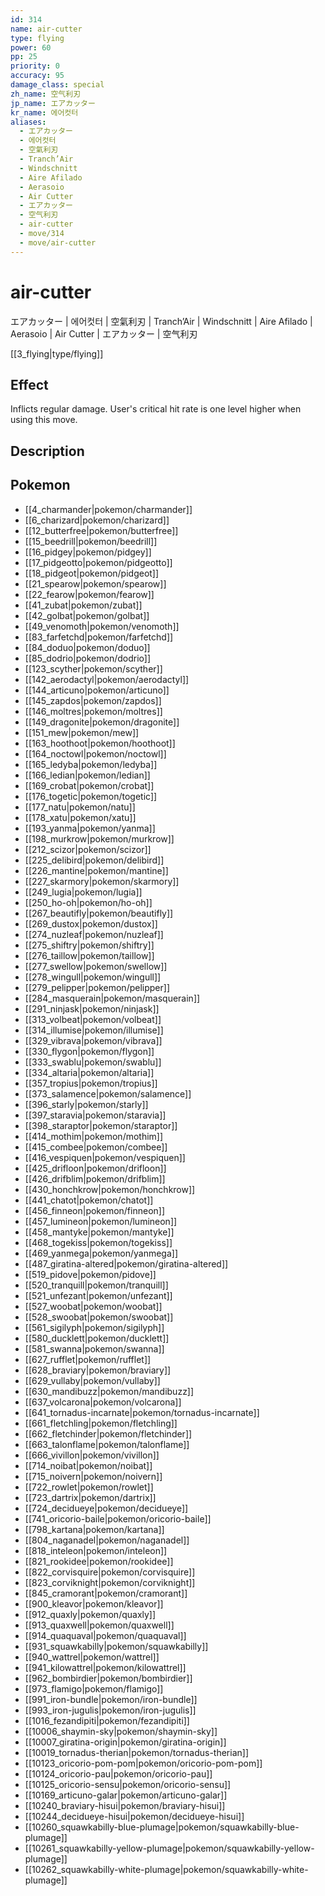 ```yaml
---
id: 314
name: air-cutter
type: flying
power: 60
pp: 25
priority: 0
accuracy: 95
damage_class: special
zh_name: 空气利刃
jp_name: エアカッター
kr_name: 에어컷터
aliases:
  - エアカッター
  - 에어컷터
  - 空氣利刃
  - Tranch’Air
  - Windschnitt
  - Aire Afilado
  - Aerasoio
  - Air Cutter
  - エアカッター
  - 空气利刃
  - air-cutter
  - move/314
  - move/air-cutter
---
```

# air-cutter
    
エアカッター | 에어컷터 | 空氣利刃 | Tranch’Air | Windschnitt | Aire Afilado | Aerasoio | Air Cutter | エアカッター | 空气利刃

[[3_flying|type/flying]]

## Effect

Inflicts regular damage.  User's critical hit rate is one level higher when using this move.

## Description



## Pokemon

- [[4_charmander|pokemon/charmander]]
- [[6_charizard|pokemon/charizard]]
- [[12_butterfree|pokemon/butterfree]]
- [[15_beedrill|pokemon/beedrill]]
- [[16_pidgey|pokemon/pidgey]]
- [[17_pidgeotto|pokemon/pidgeotto]]
- [[18_pidgeot|pokemon/pidgeot]]
- [[21_spearow|pokemon/spearow]]
- [[22_fearow|pokemon/fearow]]
- [[41_zubat|pokemon/zubat]]
- [[42_golbat|pokemon/golbat]]
- [[49_venomoth|pokemon/venomoth]]
- [[83_farfetchd|pokemon/farfetchd]]
- [[84_doduo|pokemon/doduo]]
- [[85_dodrio|pokemon/dodrio]]
- [[123_scyther|pokemon/scyther]]
- [[142_aerodactyl|pokemon/aerodactyl]]
- [[144_articuno|pokemon/articuno]]
- [[145_zapdos|pokemon/zapdos]]
- [[146_moltres|pokemon/moltres]]
- [[149_dragonite|pokemon/dragonite]]
- [[151_mew|pokemon/mew]]
- [[163_hoothoot|pokemon/hoothoot]]
- [[164_noctowl|pokemon/noctowl]]
- [[165_ledyba|pokemon/ledyba]]
- [[166_ledian|pokemon/ledian]]
- [[169_crobat|pokemon/crobat]]
- [[176_togetic|pokemon/togetic]]
- [[177_natu|pokemon/natu]]
- [[178_xatu|pokemon/xatu]]
- [[193_yanma|pokemon/yanma]]
- [[198_murkrow|pokemon/murkrow]]
- [[212_scizor|pokemon/scizor]]
- [[225_delibird|pokemon/delibird]]
- [[226_mantine|pokemon/mantine]]
- [[227_skarmory|pokemon/skarmory]]
- [[249_lugia|pokemon/lugia]]
- [[250_ho-oh|pokemon/ho-oh]]
- [[267_beautifly|pokemon/beautifly]]
- [[269_dustox|pokemon/dustox]]
- [[274_nuzleaf|pokemon/nuzleaf]]
- [[275_shiftry|pokemon/shiftry]]
- [[276_taillow|pokemon/taillow]]
- [[277_swellow|pokemon/swellow]]
- [[278_wingull|pokemon/wingull]]
- [[279_pelipper|pokemon/pelipper]]
- [[284_masquerain|pokemon/masquerain]]
- [[291_ninjask|pokemon/ninjask]]
- [[313_volbeat|pokemon/volbeat]]
- [[314_illumise|pokemon/illumise]]
- [[329_vibrava|pokemon/vibrava]]
- [[330_flygon|pokemon/flygon]]
- [[333_swablu|pokemon/swablu]]
- [[334_altaria|pokemon/altaria]]
- [[357_tropius|pokemon/tropius]]
- [[373_salamence|pokemon/salamence]]
- [[396_starly|pokemon/starly]]
- [[397_staravia|pokemon/staravia]]
- [[398_staraptor|pokemon/staraptor]]
- [[414_mothim|pokemon/mothim]]
- [[415_combee|pokemon/combee]]
- [[416_vespiquen|pokemon/vespiquen]]
- [[425_drifloon|pokemon/drifloon]]
- [[426_drifblim|pokemon/drifblim]]
- [[430_honchkrow|pokemon/honchkrow]]
- [[441_chatot|pokemon/chatot]]
- [[456_finneon|pokemon/finneon]]
- [[457_lumineon|pokemon/lumineon]]
- [[458_mantyke|pokemon/mantyke]]
- [[468_togekiss|pokemon/togekiss]]
- [[469_yanmega|pokemon/yanmega]]
- [[487_giratina-altered|pokemon/giratina-altered]]
- [[519_pidove|pokemon/pidove]]
- [[520_tranquill|pokemon/tranquill]]
- [[521_unfezant|pokemon/unfezant]]
- [[527_woobat|pokemon/woobat]]
- [[528_swoobat|pokemon/swoobat]]
- [[561_sigilyph|pokemon/sigilyph]]
- [[580_ducklett|pokemon/ducklett]]
- [[581_swanna|pokemon/swanna]]
- [[627_rufflet|pokemon/rufflet]]
- [[628_braviary|pokemon/braviary]]
- [[629_vullaby|pokemon/vullaby]]
- [[630_mandibuzz|pokemon/mandibuzz]]
- [[637_volcarona|pokemon/volcarona]]
- [[641_tornadus-incarnate|pokemon/tornadus-incarnate]]
- [[661_fletchling|pokemon/fletchling]]
- [[662_fletchinder|pokemon/fletchinder]]
- [[663_talonflame|pokemon/talonflame]]
- [[666_vivillon|pokemon/vivillon]]
- [[714_noibat|pokemon/noibat]]
- [[715_noivern|pokemon/noivern]]
- [[722_rowlet|pokemon/rowlet]]
- [[723_dartrix|pokemon/dartrix]]
- [[724_decidueye|pokemon/decidueye]]
- [[741_oricorio-baile|pokemon/oricorio-baile]]
- [[798_kartana|pokemon/kartana]]
- [[804_naganadel|pokemon/naganadel]]
- [[818_inteleon|pokemon/inteleon]]
- [[821_rookidee|pokemon/rookidee]]
- [[822_corvisquire|pokemon/corvisquire]]
- [[823_corviknight|pokemon/corviknight]]
- [[845_cramorant|pokemon/cramorant]]
- [[900_kleavor|pokemon/kleavor]]
- [[912_quaxly|pokemon/quaxly]]
- [[913_quaxwell|pokemon/quaxwell]]
- [[914_quaquaval|pokemon/quaquaval]]
- [[931_squawkabilly|pokemon/squawkabilly]]
- [[940_wattrel|pokemon/wattrel]]
- [[941_kilowattrel|pokemon/kilowattrel]]
- [[962_bombirdier|pokemon/bombirdier]]
- [[973_flamigo|pokemon/flamigo]]
- [[991_iron-bundle|pokemon/iron-bundle]]
- [[993_iron-jugulis|pokemon/iron-jugulis]]
- [[1016_fezandipiti|pokemon/fezandipiti]]
- [[10006_shaymin-sky|pokemon/shaymin-sky]]
- [[10007_giratina-origin|pokemon/giratina-origin]]
- [[10019_tornadus-therian|pokemon/tornadus-therian]]
- [[10123_oricorio-pom-pom|pokemon/oricorio-pom-pom]]
- [[10124_oricorio-pau|pokemon/oricorio-pau]]
- [[10125_oricorio-sensu|pokemon/oricorio-sensu]]
- [[10169_articuno-galar|pokemon/articuno-galar]]
- [[10240_braviary-hisui|pokemon/braviary-hisui]]
- [[10244_decidueye-hisui|pokemon/decidueye-hisui]]
- [[10260_squawkabilly-blue-plumage|pokemon/squawkabilly-blue-plumage]]
- [[10261_squawkabilly-yellow-plumage|pokemon/squawkabilly-yellow-plumage]]
- [[10262_squawkabilly-white-plumage|pokemon/squawkabilly-white-plumage]]

